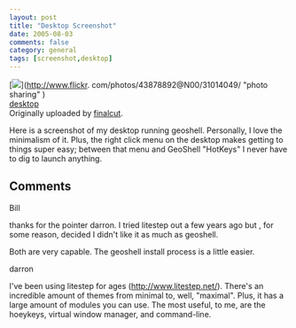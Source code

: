 ```yaml
---
layout: post
title: "Desktop Screenshot"
date: 2005-08-03
comments: false
category: general
tags: [screenshot,desktop]
---
```

[![](http://photos22.flickr.com/31014049_e0871c0c9b_m.jpg)](http://www.flickr.
com/photos/43878892@N00/31014049/ "photo sharing" )  
[desktop](http://www.flickr.com/photos/43878892@N00/31014049/)  
Originally uploaded by [finalcut](http://www.flickr.com/people/43878892@N00/).

Here is a screenshot of my desktop running geoshell. Personally, I love the
minimalism of it. Plus, the right click menu on the desktop makes getting to
things super easy; between that menu and GeoShell "HotKeys" I never have to
dig to launch anything.  

## Comments

Bill

thanks for the pointer darron. I tried litestep out a few years ago but , for
some reason, decided I didn't like it as much as geoshell.  

Both are very capable. The geoshell install process is a little easier.

darron

I've been using litestep for ages (http://www.litestep.net/). There's an
incredible amount of themes from minimal to, well, "maximal". Plus, it has a
large amount of modules you can use. The most useful, to me, are the hoeykeys,
virtual window manager, and command-line.
